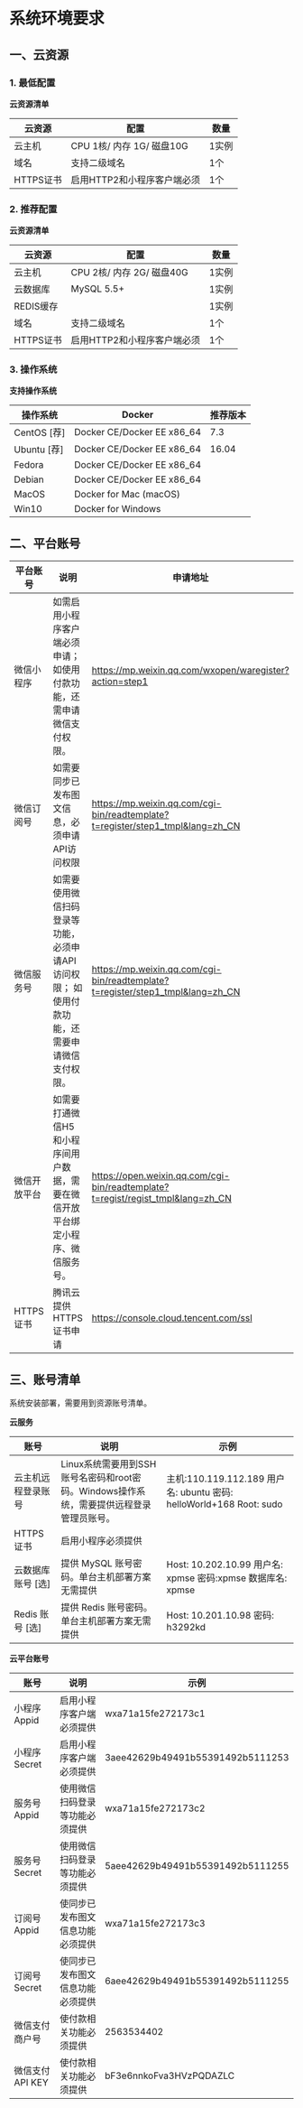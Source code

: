 系统环境要求
================================

## 一、云资源

### 1. 最低配置

**云资源清单**

| 云资源 | 配置 | 数量  |
| --- | --- | --- |
|  云主机 |  CPU 1核/ 内存 1G/ 磁盘10G | 1实例 |
|  域名 | 支持二级域名  | 1个 |
|  HTTPS证书 | 启用HTTP2和小程序客户端必须  | 1个 |

### 2. 推荐配置

**云资源清单**

| 云资源 | 配置 | 数量  |
| --- | --- | --- |
|  云主机 |  CPU 2核/ 内存 2G/ 磁盘40G | 1实例  |
|  云数据库 |  MySQL 5.5+ |  1实例 |
|  REDIS缓存 |   |  1实例 |
|  域名 | 支持二级域名  | 1个 |
|  HTTPS证书 | 启用HTTP2和小程序客户端必须 | 1个 |


### 3. 操作系统

**支持操作系统**

| 操作系统 | Docker  | 推荐版本 |
| --- | --- |  --- |
|  CentOS [荐] | Docker CE/Docker EE  x86_64 | 7.3 |
|  Ubuntu [荐]	| Docker CE/Docker EE  x86_64 | 16.04 |
|  Fedora | Docker CE/Docker EE x86_64 | |
|  Debian | Docker CE/Docker EE x86_64 | |
|  MacOS | Docker for Mac (macOS) |  |
|  Win10 | Docker for Windows  |   |


## 二、平台账号

| 平台账号| 说明 | 申请地址  |
| --- | --- | --- |
|  微信小程序 | 如需启用小程序客户端必须申请；如使用付款功能，还需申请微信支付权限。 | https://mp.weixin.qq.com/wxopen/waregister?action=step1 |
|  微信订阅号 | 如需要同步已发布图文信息，必须申请API访问权限 | https://mp.weixin.qq.com/cgi-bin/readtemplate?t=register/step1_tmpl&lang=zh_CN |
|  微信服务号 | 如需要使用微信扫码登录等功能，必须申请API访问权限； 如使用付款功能，还需要申请微信支付权限。 | https://mp.weixin.qq.com/cgi-bin/readtemplate?t=register/step1_tmpl&lang=zh_CN |
|  微信开放平台 | 如需要打通微信H5和小程序间用户数据，需要在微信开放平台绑定小程序、微信服务号。 | https://open.weixin.qq.com/cgi-bin/readtemplate?t=regist/regist_tmpl&lang=zh_CN |
|  HTTPS证书 | 腾讯云提供HTTPS证书申请 | https://console.cloud.tencent.com/ssl |


## 三、账号清单

系统安装部署，需要用到资源账号清单。

**云服务**

| 账号 | 说明  | 示例 |
| --- | --- |  --- |
|  云主机远程登录账号 | Linux系统需要用到SSH账号名密码和root密码。Windows操作系统，需要提供远程登录管理员账号。 | 主机:110.119.112.189  用户名: ubuntu  密码: helloWorld+168  Root: sudo  |
|  HTTPS证书 | 启用小程序必须提供 |  |
|  云数据库账号 [选] | 提供 MySQL 账号密码。单台主机部署方案无需提供 | Host: 10.202.10.99  用户名: xpmse  密码:xpmse 数据库名: xpmse  |
|  Redis 账号 [选] | 提供 Redis 账号密码。单台主机部署方案无需提供 | Host: 10.201.10.98 密码: h3292kd |


**云平台账号**

| 账号 | 说明  | 示例 |
| --- | --- |  --- |
|  小程序 Appid | 启用小程序客户端必须提供  |  wxa71a15fe272173c1  |
|  小程序 Secret | 启用小程序客户端必须提供  |  3aee42629b49491b55391492b5111253  |
|  服务号 Appid | 使用微信扫码登录等功能必须提供  |  wxa71a15fe272173c2  |
|  服务号 Secret | 使用微信扫码登录等功能必须提供  |  5aee42629b49491b55391492b5111255  |
|  订阅号 Appid | 使同步已发布图文信息功能必须提供  |  wxa71a15fe272173c3  |
|  订阅号 Secret | 使同步已发布图文信息功能必须提供  |  6aee42629b49491b55391492b5111255  |
|  微信支付商户号 | 使付款相关功能必须提供  |  2563534402  |
|  微信支付 API KEY | 使付款相关功能必须提供  | bF3e6nnkoFva3HVzPQDAZLC  |


